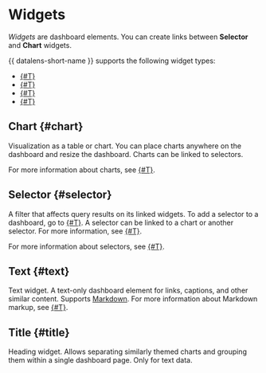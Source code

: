 # Widgets

_Widgets_ are dashboard elements. You can create links between **Selector** and **Chart** widgets.

{{ datalens-short-name }} supports the following widget types:

* [{#T}](#chart)
* [{#T}](#selector)
* [{#T}](#text)
* [{#T}](#title)

## Chart {#chart}

Visualization as a table or chart.
You can place charts anywhere on the dashboard and resize the dashboard.
Charts can be linked to selectors.

For more information about charts, see [{#T}](../concepts/chart/index.md).

## Selector {#selector}

A filter that affects query results on its linked widgets. To add a selector to a dashboard, go to [{#T}](../operations/dashboard/add-selector.md).
A selector can be linked to a chart or another selector. For more information, see [{#T}](./link.md).

For more information about selectors, see [{#T}](./selector.md).

## Text {#text}

Text widget. A text-only dashboard element for links, captions, and other similar content. Supports [Markdown](https://ru.wikipedia.org/wiki/Markdown).
For more information about Markdown markup, see [{#T}](./markdown.md).

## Title {#title}

Heading widget. Allows separating similarly themed charts and grouping them within a single dashboard page. Only for text data.
